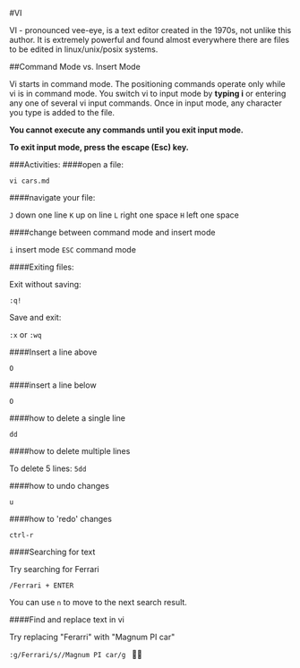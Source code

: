 #VI

VI - pronounced vee-eye, is a text editor created in the 1970s, not unlike this author. It is extremely powerful and found almost everywhere there are files to be edited in linux/unix/posix systems.

##Command Mode vs. Insert Mode

Vi starts in command mode. The positioning commands
operate only while vi is in command mode. You switch vi to input mode by **typing i** or entering any one of several vi input commands. Once in input mode, any character you type is added to the file. 

**You cannot execute any commands until you exit input mode.**

**To exit input mode, press the escape (Esc) key.**

###Activities:
####open a file:

`vi cars.md`

####navigate your file:

`J` down one line
`K` up on line
`L` right one space
`H` left one space

####change between command mode and insert mode

`i` insert mode 
`ESC` command mode

####Exiting files:

Exit without saving:

`:q!`

Save and exit:

`:x` or `:wq`

####Insert a line above

`O`

####insert a line below

`O`

####how to delete a single line 

`dd`

####how to delete multiple lines 

To delete 5 lines:
`5dd`

####how to undo changes

`u`

####how to 'redo' changes

`ctrl-r`

####Searching for text 

Try searching for Ferrari

`/Ferrari + ENTER`

You can use `n` to move to the next search result. 

####Find and replace text in vi 

Try replacing "Ferarri" with "Magnum PI car"

`:g/Ferrari/s//Magnum PI car/g `

